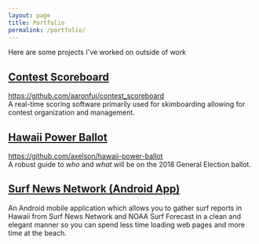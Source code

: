 ```yaml
---
layout: page
title: Portfolio
permalink: /portfolio/
---
```


Here are some projects I've worked on outside of work

## [Contest Scoreboard](https://github.com/aaronfuj/contest_scoreboard)
<https://github.com/aaronfuj/contest_scoreboard>  
A real-time scoring software primarily used for skimboarding allowing for
contest organization and management.

## [Hawaii Power Ballot](http://www.hawaiipowerballot.com/)
<https://github.com/axelson/hawaii-power-ballot>  
A robust guide to _who_ and _what_ will be on the 2018 General Election ballot.

## [Surf News Network (Android App)](https://play.google.com/store/apps/details?id=com.fujimoto.hsf)
An Android mobile application which allows you to gather surf reports in Hawaii
from Surf News Network and NOAA Surf Forecast in a clean and elegant manner so
you can spend less time loading web pages and more time at the beach.
